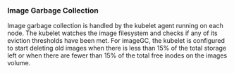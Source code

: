 ### Image Garbage Collection
Image garbage collection is handled by the kubelet agent running on each node. The kubelet watches the image filesystem and checks if any of its eviction thresholds have been met. For imageGC, the kubelet is configured to start deleting old images when there is less than 15% of the total storage left or when there are fewer than 15% of the total free inodes on the images volume.